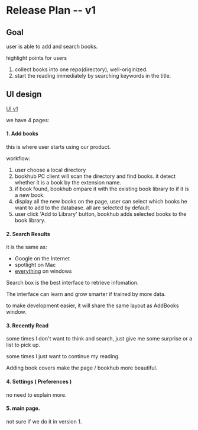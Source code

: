 # Release Plan -- v1

## Goal

user is able to add and search books.

highlight points for users

1. collect books into one repo(directory), well-originized.
2. start the reading immediately by searching keywords in the title.

## UI design

[UI v1](http://jackon.me/bookhub/v1/)

we have 4 pages:

#### 1. Add books

this is where user starts using our product.

workflow:

1. user choose a local directory
2. bookhub PC client will scan the directory and find books. it detect whether it is a book by the extension name.
3. if book found, bookhub ompare it with the existing book library to if it is a new book.
4. display all the new books on the page, user can select which books he want to add to the database. all are selected by default.
5. user click 'Add to Library' button, bookhub adds selected books to the book library.

#### 2. Search Results

it is the same as:

- Google on the Internet
- spotlight on Mac
- [everything](https://en.wikipedia.org/wiki/Everything_(software)) on windows

Search box is the best interface to retrieve infomation.

The interface can learn and grow smarter if trained by more data.

to make development easier, it will share the same layout as AddBooks window.

#### 3. Recently Read

some times I don't want to think and search, just give me some surprise or a list to pick up.

some times I just want to continue my reading.

Adding book covers make the page / bookhub more beautiful.

#### 4. Settings ( Preferences )

no need to explain more.

#### 5. main page.

not sure if we do it in version 1.